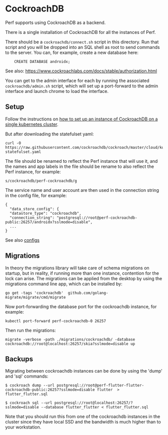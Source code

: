 # CockroachDB

Perf supports using CockroachDB as a backend.

There is a single installation of CockroachDB for all the instances of Perf.

There should be a `cockroachdb/connect.sh` script in this directory. Run that
script and you will be dropped into an SQL shell as root to send commands to the
server. You can, for example, create a new database here:

        CREATE DATABASE androidx;

See also: https://www.cockroachlabs.com/docs/stable/authorization.html

You can get to the admin interface for each by running the associated
`cockroachdb/admin.sh` script, which will set up a port-forward to the admin
interface and launch chrome to load the interface.

## Setup

Follow the instructions on [how to set up an instance of CockroachDB on a single
kubernetes cluster](https://www.cockroachlabs.com/docs/stable/orchestrate-cockroachdb-with-kubernetes-insecure.html#manual).

But after downloading the statefulset yaml:

    curl -O https://raw.githubusercontent.com/cockroachdb/cockroach/master/cloud/kubernetes/cockroachdb-statefulset.yaml

The file should be renamed to reflect the Perf instance that will use it, and the
names and app labels in the file should be rename to also reflect the Perf instance, for example:

    s/cockroachdb/perf-cockroachdb/g

The service name and user account are then used in the connection string in the config file, for example:

    {
      "data_store_config": {
      "datastore_type": "cockroachdb",
      "connection_string": "postgresql://root@perf-cockroachdb-public:26257/androidx?sslmode=disable",
      ...
    }

See also [configs](./configs/README.md)

## Migrations

In theory the migrations library will take care of schema migrations on startup, but
in reality, if running more than one instance, contention for the lock can arise. The
migrations can be applied from the desktop by using the migrations command line app, which
can be installed by:

    go get -tags 'cockroachdb'  github.com/golang-migrate/migrate/cmd/migrate

Now port-forwarding the database port for the cockroachdb instance, for example:

    kubectl port-forward perf-cockroachdb-0 26257

Then run the migrations:

    migrate -verbose -path ./migrations/cockroachdb/ -database cockroachdb://root@localhost:26257/skia?sslmode=disable up

## Backups

Migrating between cockroachdb instances can be done by using the 'dump' and
'sql' commands:

    $ cockroach dump --url postgresql://root@perf-flutter-flutter-cockroachdb-public:26257?sslmode=disable flutter  > flutter_flutter.sql

    $ cockroach sql --url postgresql://root@localhost:26257/?sslmode=disable --database flutter_flutter < flutter_flutter.sql

Note that you should run this from one of the cockroachdb instances in the
cluster since they have local SSD and the bandwidth is much higher than to your
workstation.

